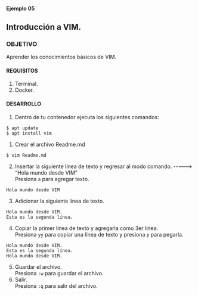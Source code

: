 #### Ejemplo 05
## Introducción a VIM.

### OBJETIVO
Aprender los conocimientos básicos de VIM.  

#### REQUISITOS

1. Terminal.
1. Docker.

#### DESARROLLO
1. Dentro de tu contenedor ejecuta los siguientes comandos:
```
$ apt update
$ apt install vim 
```
1. Crear el archivo Readme.md
```
$ vim Readme.md
```
2. Insertar la siguiente línea de texto y regresar al modo comando. -----> “Hola mundo desde VIM”  
Presiona `a` para agregar texto.
```
Hola mundo desde VIM
```
3. Adicionar la siguiente línea de texto.
```
Hola mundo desde VIM.
Esta es la segunda línea.
```
4. Copiar la primer línea de texto y agregarla como 3er línea.  
Presiona `yy` para copiar una línea de texto y presiona `p` para pegarla. 
```
Hola mundo desde VIM.
Esta es la segunda línea.
Hola mundo desde VIM.
```

5. Guardar el archivo.  
Presiona `:w` para guardar el archivo.
6. Salir.  
Presiona `:q` para salir del archivo.
